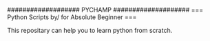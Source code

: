 ################### PYCHAMP ####################
=== Python Scripts by/ for Absolute Beginner ===

This repositary can help you to learn python from scratch.
